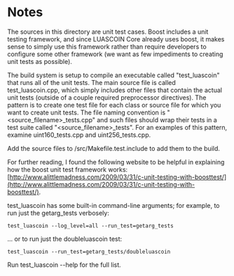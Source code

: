 # Notes
The sources in this directory are unit test cases.  Boost includes a
unit testing framework, and since LUASCOIN Core already uses boost, it makes
sense to simply use this framework rather than require developers to
configure some other framework (we want as few impediments to creating
unit tests as possible).

The build system is setup to compile an executable called "test_luascoin"
that runs all of the unit tests.  The main source file is called
test_luascoin.cpp, which simply includes other files that contain the
actual unit tests (outside of a couple required preprocessor
directives).  The pattern is to create one test file for each class or
source file for which you want to create unit tests.  The file naming
convention is "<source_filename>_tests.cpp" and such files should wrap
their tests in a test suite called "<source_filename>_tests".  For an
examples of this pattern, examine uint160_tests.cpp and
uint256_tests.cpp.

Add the source files to /src/Makefile.test.include to add them to the build.

For further reading, I found the following website to be helpful in
explaining how the boost unit test framework works:
[http://www.alittlemadness.com/2009/03/31/c-unit-testing-with-boosttest/](http://www.alittlemadness.com/2009/03/31/c-unit-testing-with-boosttest/).

test_luascoin has some built-in command-line arguments; for
example, to run just the getarg_tests verbosely:

    test_luascoin --log_level=all --run_test=getarg_tests

... or to run just the doubleluascoin test:

    test_luascoin --run_test=getarg_tests/doubleluascoin

Run  test_luascoin --help   for the full list.

